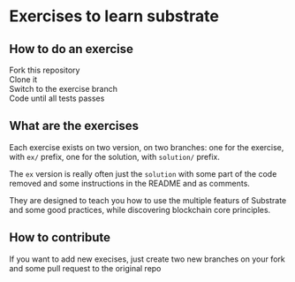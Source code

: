 # Exercises to learn substrate

## How to do an exercise

Fork this repository  
Clone it  
Switch to the exercise branch  
Code until all tests passes  

## What are the exercises

Each exercise exists on two version, on two branches: one for the exercise, with `ex/` prefix, one for the solution, with `solution/` prefix.


The `ex` version is really often just the `solution` with some part of the code removed and some instructions in the README and as comments.

They are designed to teach you how to use the multiple featurs of Substrate and some good practices, while discovering blockchain core principles.

## How to contribute

If you want to add new execises, just create two new branches on your fork and some pull request to the original repo
